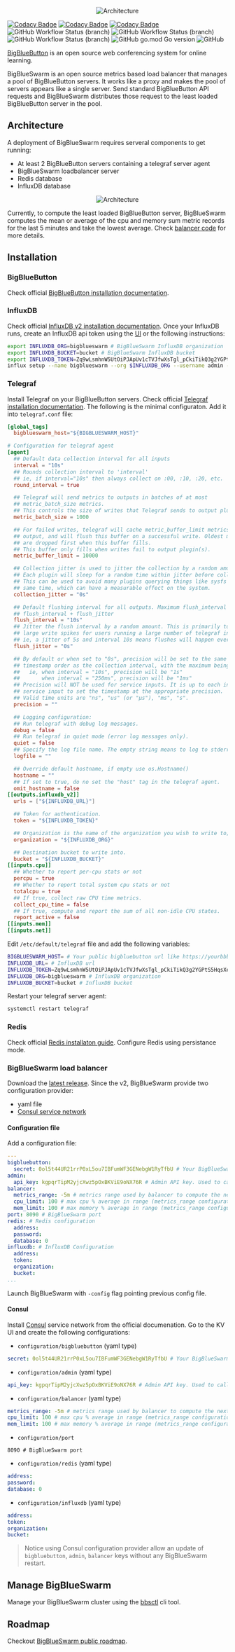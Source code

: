 <p align="center">
<img src="assets/header.png" alt="Architecture" />
</p>

[![Codacy Badge](https://api.codacy.com/project/badge/Grade/01f2910d19644498a55e6e87a0df6e76)](https://app.codacy.com/gh/bigblueswarm/bigblueswarm?utm_source=github.com&utm_medium=referral&utm_content=bigblueswarm/bigblueswarm&utm_campaign=Badge_Grade_Settings)
[![Codacy Badge](https://app.codacy.com/project/badge/Grade/c4c4627abd1f474fb2200f9831dfe502)](https://www.codacy.com/gh/SLedunois/b3lb/dashboard?utm_source=github.com&amp;utm_medium=referral&amp;utm_content=SLedunois/b3lb&amp;utm_campaign=Badge_Grade)
[![Codacy Badge](https://app.codacy.com/project/badge/Coverage/c4c4627abd1f474fb2200f9831dfe502)](https://www.codacy.com/gh/SLedunois/b3lb/dashboard?utm_source=github.com&utm_medium=referral&utm_content=SLedunois/b3lb&utm_campaign=Badge_Coverage)
![GitHub Workflow Status (branch)](https://img.shields.io/github/workflow/status/bigblueswarm/bigblueswarm/Code%20linting/main?label=Code%20linting)
![GitHub Workflow Status (branch)](https://img.shields.io/github/workflow/status/bigblueswarm/bigblueswarm/Unit%20tests%20and%20coverage/main?label=Unit%20tests)
![GitHub Workflow Status (branch)](https://img.shields.io/github/workflow/status/bigblueswarm/bigblueswarm/Integration%20tests/main?label=Integration%20tests)
![GitHub go.mod Go version](https://img.shields.io/github/go-mod/go-version/bigblueswarm/bigblueswarm)
![GitHub](https://img.shields.io/github/license/bigblueswarm/bigblueswarm)

[BigBlueButton](https://bigbluebutton.org/) is an open source web conferencing system for online learning.

BigBlueSwarm is an open source metrics based load balancer that manages a pool of BigBlueButton servers. It works like a proxy and makes the pool of servers appears like a single server. Send standard BigBlueButton API requests and BigBlueSwarm distributes those request to the least loaded BigBlueButton server in the pool.

## Architecture
A deployment of BigBlueSwarm requires serveral components to get running:
*   At least 2 BigBlueButton servers containing a telegraf server agent
*   BigBlueSwarm loadbalancer server
*   Redis database
*   InfluxDB database

<p align="center">
<img src="assets/architecture.png" alt="Architecture" />
</p>

Currently, to compute the least loaded BigBlueButton server, BigBlueSwarm computes the mean or average of the cpu and memory sum metric records for the last 5 minutes and take the lowest average. Check [balancer code](https://github.com/bigblueswarm/bigblueswarm/blob/main/pkg/app/balancer.go) for more details.

## Installation
### BigBlueButton
Check official [BigBlueButton installation documentation](https://docs.bigbluebutton.org/2.4/install.html).
### InfluxDB
Check official [InfluxDB v2 installation documentation](https://docs.influxdata.com/influxdb/v2.1/install/).
Once your InfluxDB runs, create an InfluxDB api token using the [UI](https://docs.influxdata.com/influxdb/cloud/security/tokens/create-token/) or the following instructions:
```bash
export INFLUXDB_ORG=bigblueswarm # BigBlueSwarm InfluxDB organization
export INFLUXDB_BUCKET=bucket # BigBlueSwarm InfluxDB bucket
export INFLUXDB_TOKEN=Zq9wLsmhnW5UtOiPJApUv1cTVJfwXsTgl_pCkiTikQ3g2YGPtS5HqsXef-Wf5pUU3wjY3nVWTYRI-Wc8LjbDfg== # InfluxDB API token.
influx setup --name bigblueswarm --org $INFLUXDB_ORG --username admin --password password --token $INFLUX_TOKEN --bucket $INFLUXDB_BUCKET --retention 0 --force
```
### Telegraf
Install Telegraf on your BigBlueButton servers. Check official [Telegraf installation documentation](https://docs.influxdata.com/telegraf/v1.21/introduction/).
The following is the minimal configuraton. Add it into `telegraf.conf` file:
```toml
[global_tags]
  bigblueswarm_host="${BIGBLUESWARM_HOST}"

# Configuration for telegraf agent
[agent]
  ## Default data collection interval for all inputs
  interval = "10s"
  ## Rounds collection interval to 'interval'
  ## ie, if interval="10s" then always collect on :00, :10, :20, etc.
  round_interval = true

  ## Telegraf will send metrics to outputs in batches of at most
  ## metric_batch_size metrics.
  ## This controls the size of writes that Telegraf sends to output plugins.
  metric_batch_size = 1000

  ## For failed writes, telegraf will cache metric_buffer_limit metrics for each
  ## output, and will flush this buffer on a successful write. Oldest metrics
  ## are dropped first when this buffer fills.
  ## This buffer only fills when writes fail to output plugin(s).
  metric_buffer_limit = 10000

  ## Collection jitter is used to jitter the collection by a random amount.
  ## Each plugin will sleep for a random time within jitter before collecting.
  ## This can be used to avoid many plugins querying things like sysfs at the
  ## same time, which can have a measurable effect on the system.
  collection_jitter = "0s"

  ## Default flushing interval for all outputs. Maximum flush_interval will be
  ## flush_interval + flush_jitter
  flush_interval = "10s"
  ## Jitter the flush interval by a random amount. This is primarily to avoid
  ## large write spikes for users running a large number of telegraf instances.
  ## ie, a jitter of 5s and interval 10s means flushes will happen every 10-15s
  flush_jitter = "0s"

  ## By default or when set to "0s", precision will be set to the same
  ## timestamp order as the collection interval, with the maximum being 1s.
  ##   ie, when interval = "10s", precision will be "1s"
  ##       when interval = "250ms", precision will be "1ms"
  ## Precision will NOT be used for service inputs. It is up to each individual
  ## service input to set the timestamp at the appropriate precision.
  ## Valid time units are "ns", "us" (or "µs"), "ms", "s".
  precision = ""

  ## Logging configuration:
  ## Run telegraf with debug log messages.
  debug = false
  ## Run telegraf in quiet mode (error log messages only).
  quiet = false
  ## Specify the log file name. The empty string means to log to stderr.
  logfile = ""

  ## Override default hostname, if empty use os.Hostname()
  hostname = ""
  ## If set to true, do no set the "host" tag in the telegraf agent.
  omit_hostname = false
[[outputs.influxdb_v2]]
  urls = ["${INFLUXDB_URL}"]

  ## Token for authentication.
  token = "${INFLUXDB_TOKEN}"

  ## Organization is the name of the organization you wish to write to; must exist.
  organization = "${INFLUXDB_ORG}"

  ## Destination bucket to write into.
  bucket = "${INFLUXDB_BUCKET}"
[[inputs.cpu]]
  ## Whether to report per-cpu stats or not
  percpu = true
  ## Whether to report total system cpu stats or not
  totalcpu = true
  ## If true, collect raw CPU time metrics.
  collect_cpu_time = false
  ## If true, compute and report the sum of all non-idle CPU states.
  report_active = false
[[inputs.mem]]
[[inputs.net]]
```
Edit `/etc/default/telegraf` file and add the following variables:
```bash
BIGBLUESWARM_HOST= # Your public bigbluebutton url like https://yourbbbhost/bigbluebutton
INFLUXDB_URL= # InfluxDB url
INFLUXDB_TOKEN=Zq9wLsmhnW5UtOiPJApUv1cTVJfwXsTgl_pCkiTikQ3g2YGPtS5HqsXef-Wf5pUU3wjY3nVWTYRI-Wc8LjbDfg== # Generated InfluxDB api token
INFLUXDB_ORG=bigblueswarm # InfluxDB organization
INFLUXDB_BUCKET=bucket # InfluxDB bucket
```
Restart your telegraf server agent:
```bash
systemctl restart telegraf
```
### Redis
Check official [Redis installaton guide](https://redis.io/topics/quickstart). Configure Redis using persistance mode.
### BigBlueSwarm load balancer
Download the [latest release](https://github.com/bigblueswarm/bigblueswarm/releases).
Since the v2, BigBlueSwarm provide two configuration provider:
- yaml file
- [Consul service network](https://www.hashicorp.com/products/consul)

#### Configuration file
Add a configuration file:
```yml
---
bigbluebutton:
  secret: 0ol5t44UR21rrP0xL5ou7IBFumWF3GENebgW1RyTfbU # Your BigBlueSwarm secret. It works like a BigBlueButton secret.
admin:
  api_key: kgpqrTipM2yjcXwz5pOxBKViE9oNX76R # Admin API key. Used to call admin rest endpoints
balancer:
  metrics_range: -5m # metrics range used by balancer to compute the next bigbluebutton instance
  cpu_limit: 100 # max cpu % average in range (metrics_range configuration). If the metric is higher than the configuration, the bigbluebutton instance could not be balanced
  mem_limit: 100 # max memory % average in range (metrics_range configuration). If the metric is higher than the configuration, the bigbluebutton instance could not be balanced
port: 8090 # BigBlueSwarm port
redis: # Redis configuration
  address:
  password:
  database: 0
influxdb: # InfluxDB Configuration
  address:
  token: 
  organization:
  bucket:
...

```

Launch BigBlueSwarm with `-config` flag pointing previous config file.

#### Consul
Install [Consul](https://www.hashicorp.com/products/consul) service network from the official documenation. Go to the KV UI and create the following configurations:
- `configuration/bigbluebutton` (yaml type)
```yaml
secret: 0ol5t44UR21rrP0xL5ou7IBFumWF3GENebgW1RyTfbU # Your BigBlueSwarm secret. It works like a BigBlueButton secret.
```
- `configuration/admin` (yaml type)
```yaml
api_key: kgpqrTipM2yjcXwz5pOxBKViE9oNX76R # Admin API key. Used to call admin rest endpoints
```
- `configuration/balancer` (yaml type)
```yaml
metrics_range: -5m # metrics range used by balancer to compute the next bigbluebutton instance
cpu_limit: 100 # max cpu % average in range (metrics_range configuration). If the metric is higher than the configuration, the bigbluebutton instance could not be balanced
mem_limit: 100 # max memory % average in range (metrics_range configuration). If the metric is higher than the configuration, the bigbluebutton instance could not be balanced
```
- `configuration/port`
```
8090 # BigBlueSwarm port
```
- `configuration/redis` (yaml type)
```yaml
address:
password:
database: 0
```
- `configuration/influxdb` (yaml type)
```yaml
address:
token: 
organization:
bucket:
```
 
> Notice using Consul configuration provider allow an update of `bigbluebutton`, `admin`, `balancer` keys without any BigBlueSwarm restart.

## Manage BigBlueSwarm
Manage your BigBlueSwarm cluster using the [bbsctl](https://github.com/bigblueswarm/bbsctl) cli tool.

## Roadmap
Checkout [BigBlueSwarm public roadmap](https://github.com/users/SLedunois/projects/4).